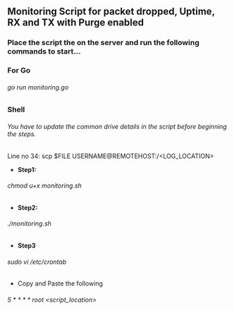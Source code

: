 ## Monitoring Script for packet dropped, Uptime, RX and TX with Purge enabled
### Place the script the on the server and run the following commands to start...

### For Go
###### go run monitoring.go

### Shell
###### You have to update the common drive details in the script before beginning the steps.
Line no 34: scp $FILE USERNAME@REMOTEHOST:/<LOG_LOCATION>

- **Step1:** 
###### chmod u+x monitoring.sh
- **Step2:** 
###### ./monitoring.sh
- **Step3**
###### sudo vi /etc/crontab
- Copy and Paste the following
###### 5 * * * * root <script_location>
